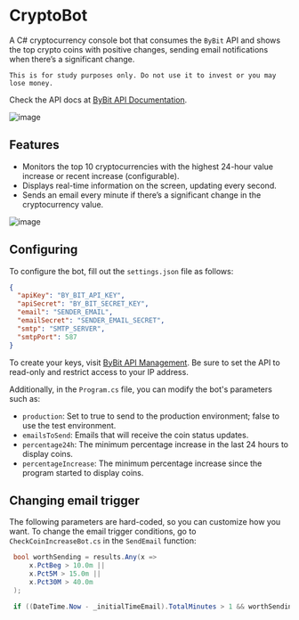 # CryptoBot

A C# cryptocurrency console bot that consumes the ```ByBit``` API and shows the top crypto coins with positive changes, sending email notifications when there’s a significant change. 

```This is for study purposes only. Do not use it to invest or you may lose money.```

Check the API docs at [ByBit API Documentation](https://bybit-exchange.github.io/docs/v5/intro).

![image](https://github.com/user-attachments/assets/e20b2b77-9a37-4eb3-a042-bae86f224952)

## Features

- Monitors the top 10 cryptocurrencies with the highest 24-hour value increase or recent increase (configurable).
- Displays real-time information on the screen, updating every second.
- Sends an email every minute if there’s a significant change in the cryptocurrency value.

![image](https://github.com/user-attachments/assets/3617c23d-cf1a-4fac-946b-eb0d7a35c141)

## Configuring

To configure the bot, fill out the `settings.json` file as follows:

```json
{
  "apiKey": "BY_BIT_API_KEY",
  "apiSecret": "BY_BIT_SECRET_KEY",
  "email": "SENDER_EMAIL",
  "emailSecret": "SENDER_EMAIL_SECRET",
  "smtp": "SMTP_SERVER",
  "smtpPort": 587
}
```

To create your keys, visit [ByBit API Management](https://www.bybit.com/app/user/api-management). Be sure to set the API to read-only and restrict access to your IP address.

Additionally, in the ```Program.cs``` file, you can modify the bot's parameters such as:

* ```production```: Set to true to send to the production environment; false to use the test environment.
* ```emailsToSend```: Emails that will receive the coin status updates.
* ```percentage24h```: The minimum percentage increase in the last 24 hours to display coins.
* ```percentageIncrease```: The minimum percentage increase since the program started to display coins.

## Changing email trigger

The following parameters are hard-coded, so you can customize how you want. To change the email trigger conditions, go to ```CheckCoinIncreaseBot.cs``` in the ```SendEmail``` function:

```C#
 bool worthSending = results.Any(x =>
     x.PctBeg > 10.0m ||
     x.Pct5M > 15.0m ||
     x.Pct30M > 40.0m
 );

 if ((DateTime.Now - _initialTimeEmail).TotalMinutes > 1 && worthSending)...
```
